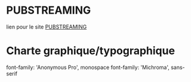 # PUBSTREAMING

lien pour le site [PUBSTREAMING](https://theocou.github.io/PUBSTREAMING-main/index.html)

# Charte graphique/typographique
font-family: 'Anonymous Pro', monospace
 font-family: 'Michroma', sans-serif